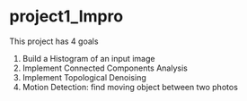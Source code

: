 # project1_Impro
This project has 4 goals
1. Build a Histogram of an input image
2. Implement Connected Components Analysis
3. Implement Topological Denoising
4. Motion Detection: find moving object between two photos
